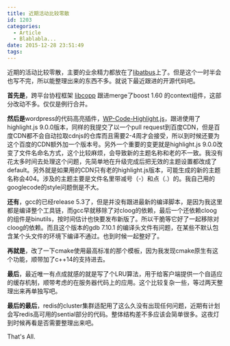 ```yaml
---
title: 近期活动比较零散
id: 1203
categories:
  - Article
  - Blablabla...
date: 2015-12-28 23:51:49
tags:
---
```


近期的活动比较零散，主要的业余精力都放在了[libatbus](https://github.com/owt5008137/libatbus)上了。但是这个一时半会也写不完，所以能整理出来的东西不多。就说下最近跟进的开源代码吧。

**首先是**，跨平台协程框架 [libcopp](https://github.com/owt5008137/libcopp) 跟进merge了boost 1.60 的context组件，这部分改动不多。仅仅是例行合并。

**然后是**wordpress的代码高亮插件，[WP-Code-Highlight.js](https://github.com/owt5008137/WP-Code-Highlight.js)，跟进使用了highlight.js 9.0.0版本，同样的我提交了以一个pull request到百度CDN，但是百度CDN都不会自动拉取cdnjs的仓库而且需要2-4周才会接受，所以到时候还要为这个百度的CDN额外加一个版本号。另外一个重要的变更就是highlight.js 9.0.0改变了文件名命名方式，这个比较麻烦，会导致新的主题名称和老的不一致。我没有花太多时间去处理这个问题，先简单地在升级完成后把无效的主题设置都改成了default。另外就是如果用的CDN只有老的highlight.js版本，可能生成的新的主题名称会404。涉及的主题主要是文件名里带减号（-）和点（.）的。我自己用的googlecode的style问题倒是不大。

**还有**，gcc的已经release 5.3了，但是并没有跟进最新的编译脚本，是因为我这里都是编译整个工具链，而gcc早就移除了对cloog的依赖，最后一个还依赖cloog的组件是binutils，按时间估计也快要发布新版了。所以干脆等它好了一起移除对cloog的依赖。而且这个版本的gdb 7.10.1 的编译头文件有问题，在某些不默认包含某个头文件的环境下编译不通过。也到时候一起整好了。

**再就是**，改了一下cmake使用最高标准的那个模板，因为我发现cmake原生有这个功能，顺带加了c++14的支持进去。

**最后**，最近唯一有点成就感的就是写了个LRU算法，用于给客户端提供一个自适应的缓存机制，顺带考虑的在服务器代码上的应用。这个比较复杂一些，等过两天整理出来再单独写吧。

**最后的最后**，redis的cluster集群适配用了这么久没有出现任何问题，近期有计划会写redis高可用的sential部分的代码。整体结构差不多应该会简单很多。这夜灯到时候再看是否需要整理出来吧。

That's All.